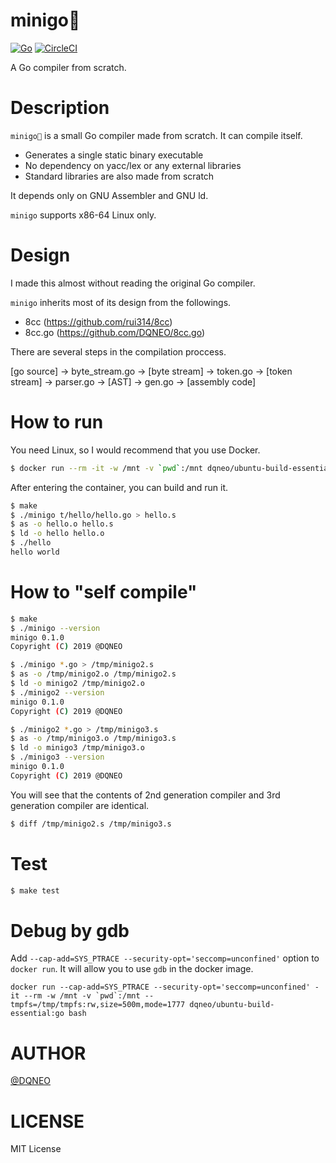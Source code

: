 # minigo🐥

[![Go](https://github.com/DQNEO/minigo/workflows/Go/badge.svg)](https://github.com/DQNEO/minigo/actions) [![CircleCI](https://circleci.com/gh/DQNEO/minigo.svg?style=svg)](https://circleci.com/gh/DQNEO/minigo)


A Go compiler from scratch.

# Description

`minigo🐥` is a small Go compiler made from scratch. It can compile itself.

* Generates a single static  binary executable
* No dependency on yacc/lex or any external libraries
* Standard libraries are also made from scratch

It depends only on GNU Assembler and GNU ld.

`minigo` supports x86-64 Linux only.
 
# Design

I made this almost without reading the original Go compiler.

`minigo` inherits most of its design from the followings.

* 8cc (https://github.com/rui314/8cc)
* 8cc.go (https://github.com/DQNEO/8cc.go)

There are several steps in the compilation proccess.

[go source] -> byte_stream.go -> [byte stream] -> token.go -> [token stream] -> parser.go -> [AST] -> gen.go -> [assembly code]


# How to run

You need Linux, so I would recommend that you use Docker.

```sh
$ docker run --rm -it -w /mnt -v `pwd`:/mnt dqneo/ubuntu-build-essential:go bash
```

After entering the container, you can build and run it.

```sh
$ make
$ ./minigo t/hello/hello.go > hello.s
$ as -o hello.o hello.s
$ ld -o hello hello.o
$ ./hello
hello world
```

# How to "self compile"

```sh
$ make
$ ./minigo --version
minigo 0.1.0
Copyright (C) 2019 @DQNEO

$ ./minigo *.go > /tmp/minigo2.s
$ as -o /tmp/minigo2.o /tmp/minigo2.s
$ ld -o minigo2 /tmp/minigo2.o
$ ./minigo2 --version
minigo 0.1.0
Copyright (C) 2019 @DQNEO

$ ./minigo2 *.go > /tmp/minigo3.s
$ as -o /tmp/minigo3.o /tmp/minigo3.s
$ ld -o minigo3 /tmp/minigo3.o
$ ./minigo3 --version
minigo 0.1.0
Copyright (C) 2019 @DQNEO
```

You will see that the contents of 2nd generation compiler and 3rd generation compiler are identical.

```sh
$ diff /tmp/minigo2.s /tmp/minigo3.s
```

# Test

```sh
$ make test
```

# Debug by gdb

Add `--cap-add=SYS_PTRACE --security-opt='seccomp=unconfined'` option to `docker run`.
It will allow you to use `gdb` in the docker image.

```
docker run --cap-add=SYS_PTRACE --security-opt='seccomp=unconfined' -it --rm -w /mnt -v `pwd`:/mnt --tmpfs=/tmp/tmpfs:rw,size=500m,mode=1777 dqneo/ubuntu-build-essential:go bash
```

# AUTHOR

[@DQNEO](https://twitter.com/DQNEO)

# LICENSE

MIT License
